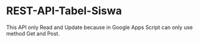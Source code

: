 # REST-API-Tabel-Siswa
This API only Read and Update because in Google Apps Script can only use method Get and Post.
